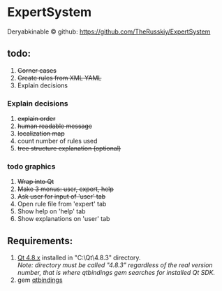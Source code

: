 ExpertSystem
============

Deryabkinable ©
github: https://github.com/TheRusskiy/ExpertSystem


## todo:
  1. <del>Corner cases</del>
  2. <del>Create rules from <del>XML</del> YAML<del>
  3. Explain decisions

### Explain decisions
  1. <del>explain order</del>
  2. <del>human readable message</del>
  3. <del>localization map</del>
  4. count number of rules used
  5. <del>tree structure explanation (optional)</del>

### todo graphics
  1. <del>Wrap into Qt</del>
  2. <del>Make 3 menus: user, expert, help</del>
  3. <del>Ask user for input of 'user' tab<del>
  4. Open rule file from 'expert' tab
  5. Show help on 'help' tab
  6. Show explanations on 'user' tab

## Requirements:
  1. <a href = "http://qt-project.org/downloads">Qt 4.8.x</a> installed in "C:\Qt\4.8.3" directory.
   <br> <i>Note: directory must be called "4.8.3" regardless of the real version number, that is where qtbindings gem searches for installed Qt SDK.</i>
  2. gem <a href="https://github.com/ryanmelt/qtbindings">qtbindings </a>